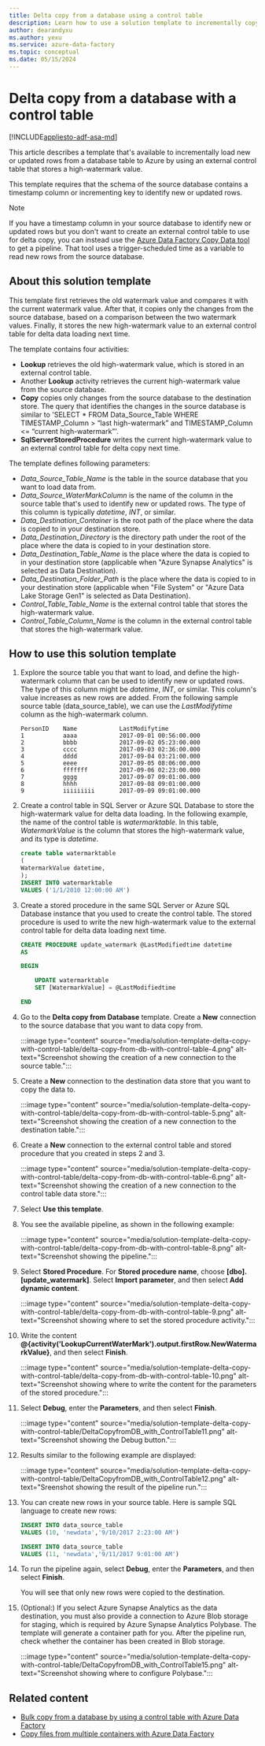 ```yaml
---
title: Delta copy from a database using a control table
description: Learn how to use a solution template to incrementally copy new or updated rows only from a database with Azure Data Factory.
author: dearandyxu
ms.author: yexu
ms.service: azure-data-factory
ms.topic: conceptual
ms.date: 05/15/2024
---
```


# Delta copy from a database with a control table

[!INCLUDE[appliesto-adf-asa-md](includes/appliesto-adf-asa-md.md)]

This article describes a template that's available to incrementally load new or updated rows from a database table to Azure by using an external control table that stores a high-watermark value.

This template requires that the schema of the source database contains a timestamp column or incrementing key to identify new or updated rows.

>[!NOTE]
> If you have a timestamp column in your source database to identify new or updated rows but you don't want to create an external control table to use for delta copy, you can instead use the [Azure Data Factory Copy Data tool](copy-data-tool.md) to get a pipeline. That tool uses a trigger-scheduled time as a variable to read new rows from the source database.

## About this solution template

This template first retrieves the old watermark value and compares it with the current watermark value. After that, it copies only the changes from the source database, based on a comparison between the two watermark values. Finally, it stores the new high-watermark value to an external control table for delta data loading next time.

The template contains four activities:
- **Lookup** retrieves the old high-watermark value, which is stored in an external control table.
- Another **Lookup** activity retrieves the current high-watermark value from the source database.
- **Copy** copies only changes from the source database to the destination store. The query that identifies the changes in the source database is similar to 'SELECT * FROM Data_Source_Table WHERE TIMESTAMP_Column > “last high-watermark” and TIMESTAMP_Column <= “current high-watermark”'.
- **SqlServerStoredProcedure** writes the current high-watermark value to an external control table for delta copy next time.

The template defines following parameters:
- *Data_Source_Table_Name* is the table in the source database that you want to load data from.
- *Data_Source_WaterMarkColumn* is the name of the column in the source table that's used to identify new or updated rows. The type of this column is typically *datetime*, *INT*, or similar.
- *Data_Destination_Container* is the root path of the place where the data is copied to in your destination store.
- *Data_Destination_Directory* is the directory path under the root of the place where the data is copied to in your destination store.
- *Data_Destination_Table_Name* is the place where the data is copied to in your destination store (applicable when "Azure Synapse Analytics" is selected as Data Destination).
- *Data_Destination_Folder_Path* is the place where the data is copied to in your destination store (applicable when "File System" or "Azure Data Lake Storage Gen1" is selected as Data Destination).
- *Control_Table_Table_Name* is the external control table that stores the high-watermark value.
- *Control_Table_Column_Name* is the column in the external control table that stores the high-watermark value.

## How to use this solution template

1. Explore the source table you that want to load, and define the high-watermark column that can be used to identify new or updated rows. The type of this column might be *datetime*, *INT*, or similar. This column's value increases as new rows are added. From the following sample source table (data_source_table), we can use the *LastModifytime* column as the high-watermark column.

    ```output
    PersonID	Name            LastModifytime
    1           aaaa            2017-09-01 00:56:00.000
    2           bbbb            2017-09-02 05:23:00.000
    3           cccc            2017-09-03 02:36:00.000
    4           dddd            2017-09-04 03:21:00.000
    5           eeee            2017-09-05 08:06:00.000
    6           fffffff         2017-09-06 02:23:00.000
    7           gggg            2017-09-07 09:01:00.000
    8           hhhh            2017-09-08 09:01:00.000
    9           iiiiiiiii       2017-09-09 09:01:00.000
    ```

2. Create a control table in SQL Server or Azure SQL Database to store the high-watermark value for delta data loading. In the following example, the name of the control table is *watermarktable*. In this table, *WatermarkValue* is the column that stores the high-watermark value, and its type is *datetime*.

    ```sql
    create table watermarktable
    (
    WatermarkValue datetime,
    );
    INSERT INTO watermarktable
    VALUES ('1/1/2010 12:00:00 AM')
    ```

3. Create a stored procedure in the same SQL Server or Azure SQL Database instance that you used to create the control table. The stored procedure is used to write the new high-watermark value to the external control table for delta data loading next time.

    ```sql
    CREATE PROCEDURE update_watermark @LastModifiedtime datetime
    AS

    BEGIN

        UPDATE watermarktable
        SET [WatermarkValue] = @LastModifiedtime 

    END
    ```

4. Go to the **Delta copy from Database** template. Create a **New** connection to the source database that you want to data copy from.

    :::image type="content" source="media/solution-template-delta-copy-with-control-table/delta-copy-from-db-with-control-table-4.png" alt-text="Screenshot showing the creation of a new connection to the source table.":::

5. Create a **New** connection to the destination data store that you want to copy the data to.

    :::image type="content" source="media/solution-template-delta-copy-with-control-table/delta-copy-from-db-with-control-table-5.png" alt-text="Screenshot showing the creation of a new connection to the destination table.":::

6. Create a **New** connection to the external control table and stored procedure that you created in steps 2 and 3.

    :::image type="content" source="media/solution-template-delta-copy-with-control-table/delta-copy-from-db-with-control-table-6.png" alt-text="Screenshot showing the creation of a new connection to the control table data store.":::

7. Select **Use this template**.
	
8. You see the available pipeline, as shown in the following example:
  
    :::image type="content" source="media/solution-template-delta-copy-with-control-table/delta-copy-from-db-with-control-table-8.png" alt-text="Screenshot showing the pipeline.":::

9. Select **Stored Procedure**. For **Stored procedure name**, choose **[dbo].[update_watermark]**. Select **Import parameter**, and then select **Add dynamic content**.  

    :::image type="content" source="media/solution-template-delta-copy-with-control-table/delta-copy-from-db-with-control-table-9.png" alt-text="Screenshot showing where to set the stored procedure activity.":::	

10. Write the content **\@{activity('LookupCurrentWaterMark').output.firstRow.NewWatermarkValue}**, and then select **Finish**.  

    :::image type="content" source="media/solution-template-delta-copy-with-control-table/delta-copy-from-db-with-control-table-10.png" alt-text="Screenshot showing where to write the content for the parameters of the stored procedure.":::		 
	 
11. Select **Debug**, enter the **Parameters**, and then select **Finish**.

    :::image type="content" source="media/solution-template-delta-copy-with-control-table/DeltaCopyfromDB_with_ControlTable11.png" alt-text="Screenshot showing the Debug button.":::

12. Results similar to the following example are displayed:

    :::image type="content" source="media/solution-template-delta-copy-with-control-table/DeltaCopyfromDB_with_ControlTable12.png" alt-text="Sreenshot showing the result of the pipeline run.":::

13. You can create new rows in your source table. Here is sample SQL language to create new rows:

    ```sql
    INSERT INTO data_source_table
    VALUES (10, 'newdata','9/10/2017 2:23:00 AM')

    INSERT INTO data_source_table
    VALUES (11, 'newdata','9/11/2017 9:01:00 AM')
    ```

14. To run the pipeline again, select **Debug**, enter the **Parameters**, and then select **Finish**.

    You will see that only new rows were copied to the destination.

15. (Optional:) If you select Azure Synapse Analytics as the data destination, you must also provide a connection to Azure Blob storage for staging, which is required by Azure Synapse Analytics Polybase. The template will generate a container path for you. After the pipeline run, check whether the container has been created in Blob storage.
    
    :::image type="content" source="media/solution-template-delta-copy-with-control-table/DeltaCopyfromDB_with_ControlTable15.png" alt-text="Screenshot showing where to configure Polybase.":::
	
## Related content

- [Bulk copy from a database by using a control table with Azure Data Factory](solution-template-bulk-copy-with-control-table.md)
- [Copy files from multiple containers with Azure Data Factory](solution-template-copy-files-multiple-containers.md)
